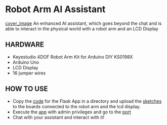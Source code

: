 # Robot Arm AI Assistant
[cover_image](images/IMG_4005)
An enhanced AI assistant, which goes beyond the chat and is able to interact in the physical world with a robot arm and an LCD Display
## HARDWARE
* Keyestudio 4DOF Robot Arm Kit for Arduino DIY KS0198X
* Arduino Uno
* LCD Display
* 16 jumper wires
## HOW TO USE
* Copy the [code](code/flask_app) for the Flask App in a directory and upload the [sketches](code/arduino) to the boards connected to the robot arm and the lcd display.
* Execute the [app](code/flask_app/main.py) with admin privileges and go to the [port](http://127.0.0.1:5000)
* Chat with your assistant and interact with it!

